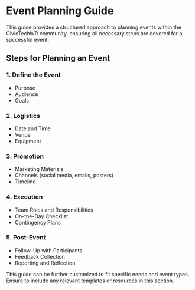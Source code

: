 # Event Planning Guide

This guide provides a structured approach to planning events within the CivicTechWR community, ensuring all necessary steps are covered for a successful event.

## Steps for Planning an Event

### 1. Define the Event
- Purpose
- Audience
- Goals

### 2. Logistics
- Date and Time
- Venue
- Equipment

### 3. Promotion
- Marketing Materials
- Channels (social media, emails, posters)
- Timeline

### 4. Execution
- Team Roles and Responsibilities
- On-the-Day Checklist
- Contingency Plans

### 5. Post-Event
- Follow-Up with Participants
- Feedback Collection
- Reporting and Reflection

This guide can be further customized to fit specific needs and event types. Ensure to include any relevant templates or resources in this section.
